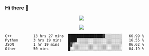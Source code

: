 ### Hi there 👋

<!--
**SuuTTT/SuuTTT** is a ✨ _special_ ✨ repository because its `README.md` (this file) appears on your GitHub profile.

Here are some ideas to get you started:

- 🔭 I’m currently working on ...
- 🌱 I’m currently learning ...
- 👯 I’m looking to collaborate on ...
- 🤔 I’m looking for help with ...
- 💬 Ask me about ...
- 📫 How to reach me: ...
- 😄 Pronouns: ...
- ⚡ Fun fact: ...
-->

<div align='center'>
    <p align='center'>
        <img src='https://github-readme-stats.vercel.app/api?line_height=27&username=SuuTTT&show_icons=true&theme=solarized-light'/>
    </p>
</div>    
<div align='center'>  
    <p align='center'>
        <img src='https://github-readme-stats.vercel.app/api/wakatime?username=SuuTTT&theme=solarized-light'/>
    </p>
    
</div>  

<!--START_SECTION:waka-->

```text
C++          13 hrs 27 mins  ████████████████▓░░░░░░░░   66.99 %
Python       3 hrs 19 mins   ████░░░░░░░░░░░░░░░░░░░░░   16.55 %
JSON         1 hr 19 mins    █▓░░░░░░░░░░░░░░░░░░░░░░░   06.62 %
Other        50 mins         █░░░░░░░░░░░░░░░░░░░░░░░░   04.19 %
```

<!--END_SECTION:waka-->
